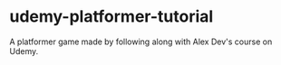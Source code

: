 # udemy-platformer-tutorial
A platformer game made by following along with Alex Dev's course on Udemy.
